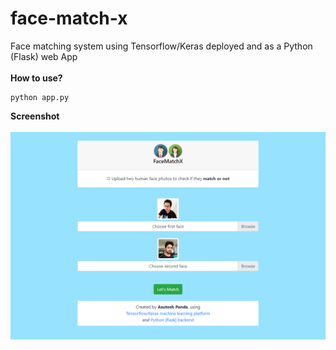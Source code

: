 # face-match-x
Face matching system using Tensorflow/Keras deployed and as a Python (Flask) web App
<br><br>
<b>How to use?</b>

```
python app.py
```
<b>Screenshot<b>
<br/><br/>
<img src = "face-match-x-screenshot.png">  
